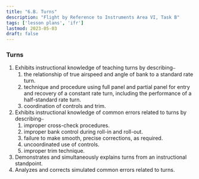 ```yaml
---
title: "6.B. Turns"
description: "Flight by Reference to Instruments Area VI, Task B"
tags: ['lesson plans', 'ifr']
lastmod: 2023-05-03
draft: false
---
```

### Turns

1. Exhibits instructional knowledge of teaching turns by describing⎯
   1. the relationship of true airspeed and angle of bank to a standard rate turn. 
   2. technique and procedure using full panel and partial panel for entry and recovery of a constant rate turn, including the performance of a half-standard rate turn. 
   3. coordination of controls and trim. 
2. Exhibits instructional knowledge of common errors related to turns by describing⎯
   1. improper cross-check procedures. 
   2. improper bank control during roll-in and roll-out. 
   3. failure to make smooth, precise corrections, as required. 
   4. uncoordinated use of controls. 
   5. improper trim technique. 
3. Demonstrates and simultaneously explains turns from an instructional standpoint. 
4. Analyzes and corrects simulated common errors related to turns. 
